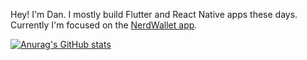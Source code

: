 Hey! I'm Dan. I mostly build Flutter and React Native apps these days. Currently I'm focused on the [NerdWallet app](https://www.nerdwallet.com/l/nerdwallet-app).

[![Anurag's GitHub stats](https://github-readme-stats.vercel.app/api?username=danreynolds)](https://github.com/danreynolds/github-readme-stats)
